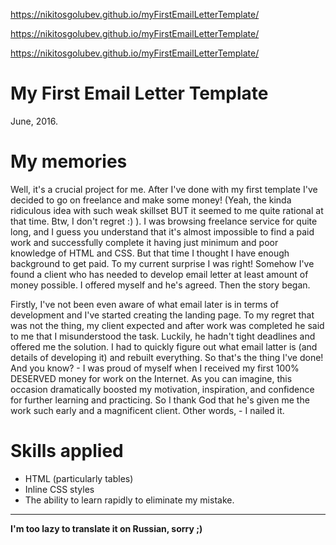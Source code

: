 https://nikitosgolubev.github.io/myFirstEmailLetterTemplate/

https://nikitosgolubev.github.io/myFirstEmailLetterTemplate/

https://nikitosgolubev.github.io/myFirstEmailLetterTemplate/

# My First Email Letter Template
June, 2016.

# My memories
Well, it's a crucial project for me. After I've done with my first template I've decided to go on freelance and make some money! (Yeah, the kinda ridiculous idea with such weak skillset BUT it seemed to me quite rational at that time. Btw, I don't regret :) ). I was browsing freelance service for quite long, and I guess you understand that it's almost impossible to find a paid work and successfully complete it having just minimum and poor knowledge of HTML and CSS. But that time I thought I have enough background to get paid. To my current surprise I was right! Somehow I've found a client who has needed to develop email letter at least amount of money possible. I offered myself and he's agreed. Then the story began.

Firstly, I've not been even aware of what email later is in terms of development and I've started creating the landing page. To my regret that was not the thing, my client expected and after work was completed he said to me that I misunderstood the task. Luckily, he hadn't tight deadlines and offered me the solution. I had to quickly figure out what email latter is (and details of developing it) and rebuilt everything. So that's the thing I've done! And you know? - I was proud of myself when I received my first 100% DESERVED money for work on the Internet. As you can imagine, this occasion dramatically boosted my motivation, inspiration, and confidence for further learning and practicing. So I thank God that he's given me the work such early and a magnificent client. Other words, - I nailed it.

# Skills applied
+ HTML (particularly tables)
+ Inline CSS styles
+ The ability to learn rapidly to eliminate my mistake.

---
**I'm too lazy to translate it on Russian, sorry ;)**
